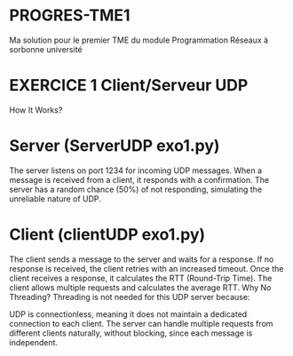 # PROGRES-TME1
Ma solution pour le premier TME du module Programmation Réseaux à sorbonne université 

# EXERCICE 1 Client/Serveur UDP
How It Works?
# Server (ServerUDP exo1.py)
The server listens on port 1234 for incoming UDP messages.
When a message is received from a client, it responds with a confirmation.
The server has a random chance (50%) of not responding, simulating the unreliable nature of UDP.
# Client (clientUDP exo1.py)
The client sends a message to the server and waits for a response.
If no response is received, the client retries with an increased timeout.
Once the client receives a response, it calculates the RTT (Round-Trip Time).
The client allows multiple requests and calculates the average RTT.
Why No Threading?
Threading is not needed for this UDP server because:

UDP is connectionless, meaning it does not maintain a dedicated connection to each client.
The server can handle multiple requests from different clients naturally, without blocking, since each message is independent.
